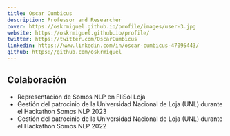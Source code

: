 ```yaml
---
title: Oscar Cumbicus
description: Professor and Researcher
cover: https://oskrmiguel.github.io/profile/images/user-3.jpg
website: https://oskrmiguel.github.io/profile/
twitter: https://twitter.com/OscarCumbicus
linkedin: https://www.linkedin.com/in/oscar-cumbicus-47095443/
github: https://github.com/oskrmiguel
---
```


## Colaboración

- Representación de Somos NLP en FliSol Loja
- Gestión del patrocinio de la Universidad Nacional de Loja (UNL) durante el Hackathon Somos NLP 2023
- Gestión del patrocinio de la Universidad Nacional de Loja (UNL) durante el Hackathon Somos NLP 2022
